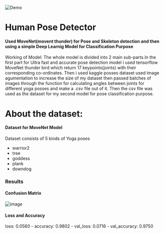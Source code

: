 ![Demo](https://github.com/anujsahani01/Yoga-Pose-Detector/assets/83875986/e46b4697-1cd2-4510-9be8-622157035d92)
# Human Pose Detector

#### Used MoveNet(movent thunder) for Pose and Skeleton detection and then using a simple Deep Learnig Model for Classification Purpose

Working of Model:
The whole model is divided into 2 main sub-parts.In the first part for Ultra fast and accurate pose detection model i used tensorflow MoveNet thunder bird which return 17 keypoints(joints) with their corresponding co-ordinates. Then i used kaggle posses dataset used image agumentation to increase the size of my dataset then passed batches of images through the function for calculating angles between joints for different yoga posses and make a .csv file out of it. Then the csv file was used as the dataset for my second model for pose classification purpose.

# About the dataset:

#### Dataset for MoveNet Model
Dataset consists of 5 kinds of Yoga poses 
* warrior2 
* tree 
* goddess 
* plank 
* downdog


### Results
#### Confusion Matrix
![image](https://github.com/anujsahani01/Yoga-Pose-Detector/assets/83875986/d021b282-e756-4535-9416-92d86d6f29b4)

#### Loss and Accuracy
loss: 0.0560 - accuracy: 0.9802 - val_loss: 0.0716 - val_accuracy: 0.9750
